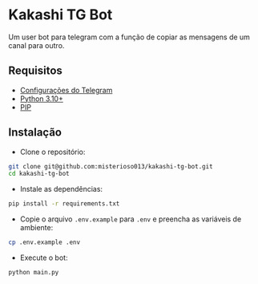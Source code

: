 # Kakashi TG Bot

Um user bot para telegram com a função de copiar as mensagens de um canal para outro.

## Requisitos

- [Configurações do Telegram](https://my.telegram.org)
- [Python 3.10+](https://www.python.org/downloads/)
- [PIP](https://pip.pypa.io/en/stable/installation/)

## Instalação

- Clone o repositório:

```sh
git clone git@github.com:misterioso013/kakashi-tg-bot.git
cd kakashi-tg-bot
```

- Instale as dependências:

```sh
pip install -r requirements.txt
```

- Copie o arquivo `.env.example` para `.env` e preencha as variáveis de ambiente:

```sh
cp .env.example .env
```

- Execute o bot:

```sh
python main.py
```

